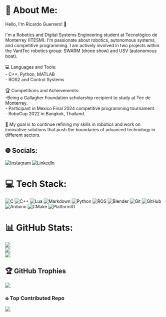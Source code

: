 # 💫 About Me:
Hello, I'm Ricardo Guerrero! 👋<br><br>I'm a Robotics and Digital Systems Engineering student at Tecnológico de Monterrey (ITESM). I'm passionate about robotics, autonomous systems, and competitive programming. I am actively involved in two projects within the VantTec robotics group: SWARM (drone show) and USV (autonomous boat).<br><br>💻 Languages and Tools:<br>- C++, Python, MATLAB<br>- ROS2 and Control Systems<br><br>🏆 Competitions and Achievements:<br>-Being a Gallagher Foundation scholarship recipient to study at Tec de Monterrey.<br>- Participant in Mexico Final 2024 competitive programming tournament.<br>- RoboCup 2022 in Bangkok, Thailand.<br><br>🌱 My goal is to continue refining my skills in robotics and work on innovative solutions that push the boundaries of advanced technology in different sectors.


## 🌐 Socials:
[![Instagram](https://img.shields.io/badge/Instagram-%23E4405F.svg?logo=Instagram&logoColor=white)](https://www.instagram.com/richy_hello/) [![LinkedIn](https://img.shields.io/badge/LinkedIn-%230077B5.svg?logo=linkedin&logoColor=white)](https://www.linkedin.com/in/jesus-guerreros/) 

# 💻 Tech Stack:
![C](https://img.shields.io/badge/c-%2300599C.svg?style=for-the-badge&logo=c&logoColor=white) ![C++](https://img.shields.io/badge/c++-%2300599C.svg?style=for-the-badge&logo=c%2B%2B&logoColor=white) ![Lua](https://img.shields.io/badge/lua-%232C2D72.svg?style=for-the-badge&logo=lua&logoColor=white) ![Markdown](https://img.shields.io/badge/markdown-%23000000.svg?style=for-the-badge&logo=markdown&logoColor=white) ![Python](https://img.shields.io/badge/python-3670A0?style=for-the-badge&logo=python&logoColor=ffdd54) ![ROS](https://img.shields.io/badge/ros-%230A0FF9.svg?style=for-the-badge&logo=ros&logoColor=white) ![Blender](https://img.shields.io/badge/blender-%23F5792A.svg?style=for-the-badge&logo=blender&logoColor=white) ![Git](https://img.shields.io/badge/git-%23F05033.svg?style=for-the-badge&logo=git&logoColor=white) ![GitHub](https://img.shields.io/badge/github-%23121011.svg?style=for-the-badge&logo=github&logoColor=white) ![Arduino](https://img.shields.io/badge/-Arduino-00979D?style=for-the-badge&logo=Arduino&logoColor=white) ![CMake](https://img.shields.io/badge/CMake-%23008FBA.svg?style=for-the-badge&logo=cmake&logoColor=white) ![PlatformIO](https://img.shields.io/badge/PlatformIO-%23222.svg?style=for-the-badge&logo=platformio&logoColor=%23f5822a)
# 📊 GitHub Stats:
![](https://github-readme-stats.vercel.app/api?username=richy-gs&theme=dark&hide_border=false&include_all_commits=false&count_private=false)<br/>
![](https://github-readme-streak-stats.herokuapp.com/?user=richy-gs&theme=dark&hide_border=false)<br/>
![](https://github-readme-stats.vercel.app/api/top-langs/?username=richy-gs&theme=dark&hide_border=false&include_all_commits=false&count_private=false&layout=compact)

## 🏆 GitHub Trophies
![](https://github-profile-trophy.vercel.app/?username=richy-gs&theme=radical&no-frame=false&no-bg=true&margin-w=4)

### 🔝 Top Contributed Repo
![](https://github-contributor-stats.vercel.app/api?username=richy-gs&limit=5&theme=dark&combine_all_yearly_contributions=true)

<!-- Proudly created with GPRM ( https://gprm.itsvg.in ) -->
